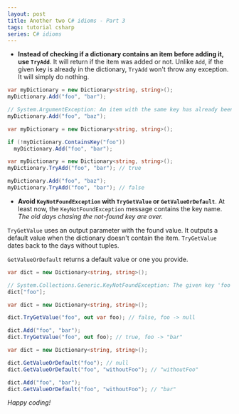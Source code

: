 ```yaml
---
layout: post
title: Another two C# idioms - Part 3
tags: tutorial csharp
series: C# idioms
---
```


* **Instead of checking if a dictionary contains an item before adding it, use `TryAdd`**. It will return if the item was added or not. Unlike `Add`, if the given key is already in the dictionary, `TryAdd` won't throw any exception. It will simply do nothing.

```csharp
var myDictionary = new Dictionary<string, string>();
myDictionary.Add("foo", "bar");

// System.ArgumentException: An item with the same key has already been added. Key: foo
myDictionary.Add("foo", "baz");
```

```csharp
var myDictionary = new Dictionary<string, string>();

if (!myDictionary.ContainsKey("foo"))
  myDictionary.Add("foo", "bar");
```

```csharp
var myDictionary = new Dictionary<string, string>();
myDictionary.TryAdd("foo", "bar"); // true

myDictionary.Add("foo", "baz");
myDictionary.TryAdd("foo", "bar"); // false
```

* **Avoid `KeyNotFoundException` with `TryGetValue` or `GetValueOrDefault`**. At least now, the `KeyNotFoundException` message contains the key name. _The old days chasing the not-found key are over._

`TryGetValue` uses an output parameter with the found value. It outputs a default value when the dictionary doesn't contain the item. `TryGetValue` dates back to the days without tuples.

`GetValueOrDefault` returns a default value or one you provide.

```csharp
var dict = new Dictionary<string, string>();

// System.Collections.Generic.KeyNotFoundException: The given key 'foo' was not present in the dictionary.
dict["foo"];
```

```csharp
var dict = new Dictionary<string, string>();

dict.TryGetValue("foo", out var foo); // false, foo -> null

dict.Add("foo", "bar");
dict.TryGetValue("foo", out foo); // true, foo -> "bar"
```

```csharp
var dict = new Dictionary<string, string>();

dict.GetValueOrDefault("foo"); // null
dict.GetValueOrDefault("foo", "withoutFoo"); // "withoutFoo"

dict.Add("foo", "bar");
dict.GetValueOrDefault("foo", "withoutFoo"); // "bar"
```

_Happy coding!_
